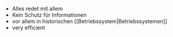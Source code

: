 - Alles redet mit allem
- Kein Schutz für Informationen
- vor allem in historischen [[Betriebssystem|Betriebssystemen]]
- very efficient